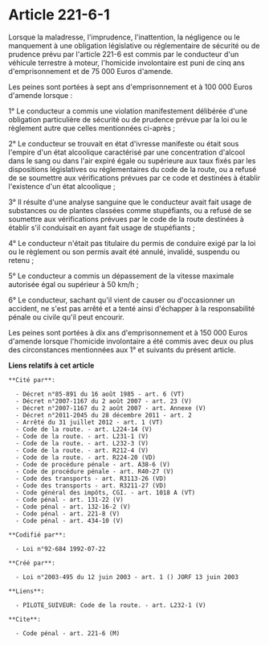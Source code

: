 # Article 221-6-1

Lorsque la maladresse, l'imprudence, l'inattention, la négligence ou le manquement à une obligation législative ou
réglementaire de sécurité ou de prudence prévu par l'article 221-6 est commis par le conducteur d'un véhicule terrestre à
moteur, l'homicide involontaire est puni de cinq ans d'emprisonnement et de 75 000 Euros d'amende.

Les peines sont portées à sept ans d'emprisonnement et à 100 000 Euros d'amende lorsque :

1° Le conducteur a commis une violation manifestement délibérée d'une obligation particulière de sécurité ou de prudence
prévue par la loi ou le règlement autre que celles mentionnées ci-après ;

2° Le conducteur se trouvait en état d'ivresse manifeste ou était sous l'empire d'un état alcoolique caractérisé par une
concentration d'alcool dans le sang ou dans l'air expiré égale ou supérieure aux taux fixés par les dispositions législatives
ou réglementaires du code de la route, ou a refusé de se soumettre aux vérifications prévues par ce code et destinées à
établir l'existence d'un état alcoolique ;

3° Il résulte d'une analyse sanguine que le conducteur avait fait usage de substances ou de plantes classées comme
stupéfiants, ou a refusé de se soumettre aux vérifications prévues par le code de la route destinées à établir s'il
conduisait en ayant fait usage de stupéfiants ;

4° Le conducteur n'était pas titulaire du permis de conduire exigé par la loi ou le règlement ou son permis avait été annulé,
invalidé, suspendu ou retenu ;

5° Le conducteur a commis un dépassement de la vitesse maximale autorisée égal ou supérieur à 50 km/h ;

6° Le conducteur, sachant qu'il vient de causer ou d'occasionner un accident, ne s'est pas arrêté et a tenté ainsi d'échapper
à la responsabilité pénale ou civile qu'il peut encourir.

Les peines sont portées à dix ans d'emprisonnement et à 150 000 Euros d'amende lorsque l'homicide involontaire a été commis
avec deux ou plus des circonstances mentionnées aux 1° et suivants du présent article.

**Liens relatifs à cet article**

	**Cité par**:

	  - Décret n°85-891 du 16 août 1985 - art. 6 (VT)
	  - Décret n°2007-1167 du 2 août 2007 - art. 23 (V)
	  - Décret n°2007-1167 du 2 août 2007 - art. Annexe (V)
	  - Décret n°2011-2045 du 28 décembre 2011 - art. 2
	  - Arrêté du 31 juillet 2012 - art. 1 (VT)
	  - Code de la route. - art. L224-14 (V)
	  - Code de la route. - art. L231-1 (V)
	  - Code de la route. - art. L232-3 (V)
	  - Code de la route. - art. R212-4 (V)
	  - Code de la route. - art. R224-20 (VD)
	  - Code de procédure pénale - art. A38-6 (V)
	  - Code de procédure pénale - art. R40-27 (V)
	  - Code des transports - art. R3113-26 (VD)
	  - Code des transports - art. R3211-27 (VD)
	  - Code général des impôts, CGI. - art. 1018 A (VT)
	  - Code pénal - art. 131-22 (V)
	  - Code pénal - art. 132-16-2 (V)
	  - Code pénal - art. 221-8 (V)
	  - Code pénal - art. 434-10 (V)

	**Codifié par**:

	  - Loi n°92-684 1992-07-22

	**Créé par**:

	  - Loi n°2003-495 du 12 juin 2003 - art. 1 () JORF 13 juin 2003

	**Liens**:

	  - PILOTE_SUIVEUR: Code de la route. - art. L232-1 (V)

	**Cite**:

	  - Code pénal - art. 221-6 (M)
